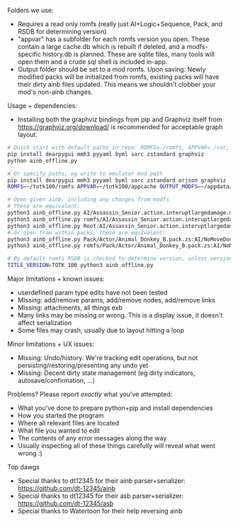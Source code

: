 Folders we use:
- Requires a read only romfs (really just AI+Logic+Sequence, Pack, and RSDB for determining version)
- "appvar" has a subfolder for each romfs version you open. These contain a large cache.db which is rebuilt if deleted, and a modfs-specific history.db is planned. These are sqlite files, many tools will open them and a crude sql shell is included in-app.
- Output folder should be set to a mod romfs. Upon saving: Newly modified packs will be initialized from romfs, existing packs will have their dirty ainb files updated. This means we shouldn't clobber your mod's non-ainb changes.


Usage + dependencies:
- Installing both the graphviz bindings from pip and Graphviz itself from https://graphviz.org/download/ is recommended for acceptable graph layout.
```sh
# Quick start with default paths in repo: ROMFS=./romfs, APPVAR=./var, OUTPUT_MODFS=./var/modfs
pip install dearpygui mmh3 pyyaml byml sarc zstandard graphviz
python ainb_offline.py

# Or specify paths, eg write to emulator mod path
pip install dearpygui mmh3 pyyaml byml sarc zstandard orjson graphviz
ROMFS=~/totk100/romfs APPVAR=~/totk100/appcache OUTPUT_MODFS=~/appdata/Ryujinx/sdcard/atmosphere/contents/0100f2c0115b6000/romfs python ainb_offline.py

# Open given ainb, including any changes from modfs
# These are equivalent:
python3 ainb_offline.py AI/Assassin_Senior.action.interuptlargedamage.module.ainb  # romfs-relative
python3 ainb_offline.py romfs/AI/Assassin_Senior.action.interuptlargedamage.module.ainb  # cwd-relative into "romfs"
python3 ainb_offline.py Root:AI/Assassin_Senior.action.interuptlargedamage.module.ainb  # "Root" is a pack
# Or open from within packs, these are equivalent:
python3 ainb_offline.py Pack/Actor/Animal_Donkey_B.pack.zs:AI/NoMoveDonkey.root.ainb  # romfs-relative pack
python3 ainb_offline.py romfs/Pack/Actor/Animal_Donkey_B.pack.zs:AI/NoMoveDonkey.root.ainb  # cwd-relative pack

# By default romfs RSDB is checked to determine version, unless version is specified:
TITLE_VERSION=TOTK_100 python3 ainb_offline.py
```

Major limitations + known issues:
- userdefined param type edits have not been tested
- Missing: add/remove params, add/remove nodes, add/remove links
- Missing: attachments, all things exb
- Many links may be missing or wrong. This is a display issue, it doesn't affect serialization
- Some files may crash, usually due to layout hitting a loop


Minor limitations + UX issues:
- Missing: Undo/history. We're tracking edit operations, but not persisting/restoring/presenting any undo yet
- Missing: Decent dirty state management (eg dirty indicators, autosave/confirmation, ...)


Problems? Please report *exactly* what you've attempted:
- What you've done to prepare python+pip and install dependencies
- How you started the program
- Where all relevant files are located
- What file you wanted to edit
- The contents of any error messages along the way
- Usually inspecting all of these things carefully will reveal what went wrong :)


Top dawgs
- Special thanks to dt12345 for their ainb parser+serializer: https://github.com/dt-12345/ainb
- Special thanks to dt12345 for their asb parser+serializer: https://github.com/dt-12345/asb
- Special thanks to Watertoon for their help reversing ainb
